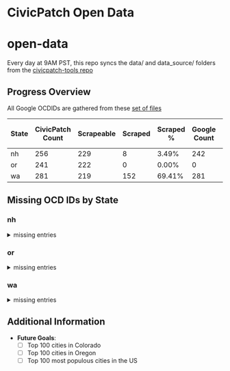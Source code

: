 # CivicPatch Open Data
# open-data

Every day at 9AM PST, this repo syncs the data/ and data_source/ folders from the
[civicpatch-tools repo](https://github.com/CivicPatch/civicpatch-tools)
    
## Progress Overview

All Google OCDIDs are gathered from these [set of files](https://drive.google.com/drive/folders/15DHdG3D4-IWeuAj5k-fTMUFVEkrYDGqn)

| State | CivicPatch Count | Scrapeable | Scraped | Scraped % | Google Count | Missing in CivicPatch | Missing in Google |
|-------|------------------|------------|---------|-----------|--------------|-----------------------|-------------------|
| nh | 256 | 229 | 8 | 3.49% | 242 | 6 | 19 |
| or | 241 | 222 | 0 | 0.00% | 0 | 0 | 0 |
| wa | 281 | 219 | 152 | 69.41% | 281 | 2 | 2 |

## Missing OCD IDs by State

### nh

<details>
<summary>missing entries</summary>

**Missing in CivicPatch:**

- ocd-division/country:us/state:nh/place:greens_grant
- ocd-division/country:us/state:nh/place:millsfield
- ocd-division/country:us/state:nh/place:pinkhams_grant
- ocd-division/country:us/state:nh/place:wentworth~s_location
- ocd-division/country:us/state:nh/place:hart~s_location
- ocd-division/country:us/state:nh/place:hale~s_location

**Missing in Google:**

- ocd-division/country:us/state:nh/place:low_and_burbanks
- ocd-division/country:us/state:nh/place:kilkenny
- ocd-division/country:us/state:nh/place:second_college
- ocd-division/country:us/state:nh/place:atkinson_and_gilmanton_academy
- ocd-division/country:us/state:nh/place:hadleys
- ocd-division/country:us/state:nh/place:sargents
- ocd-division/country:us/state:nh/place:greens
- ocd-division/country:us/state:nh/place:odell
- ocd-division/country:us/state:nh/place:cutts
- ocd-division/country:us/state:nh/place:success
- ocd-division/country:us/state:nh/place:martins
- ocd-division/country:us/state:nh/place:beans
- ocd-division/country:us/state:nh/place:dixs
- ocd-division/country:us/state:nh/place:hart's_location
- ocd-division/country:us/state:nh/place:crawfords
- ocd-division/country:us/state:nh/place:ervings
- ocd-division/country:us/state:nh/place:thompson_and_meserves
- ocd-division/country:us/state:nh/place:pinkhams
- ocd-division/country:us/state:nh/place:chandlers

</details>

### or

<details>
<summary>missing entries</summary>

**Missing in CivicPatch:**

None

**Missing in Google:**

None

</details>

### wa

<details>
<summary>missing entries</summary>

**Missing in CivicPatch:**

- ocd-division/country:us/state:wa/place:st_john
- ocd-division/country:us/state:wa/place:krupp

**Missing in Google:**

- ocd-division/country:us/state:wa/place:krupp_(marlin)
- ocd-division/country:us/state:wa/place:st._john

</details>

## Additional Information

- **Future Goals**:
    - [ ] Top 100 cities in Colorado
    - [ ] Top 100 cities in Oregon
    - [ ] Top 100 most populous cities in the US
